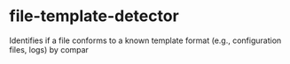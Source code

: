 # file-template-detector
Identifies if a file conforms to a known template format (e.g., configuration files, logs) by compar
